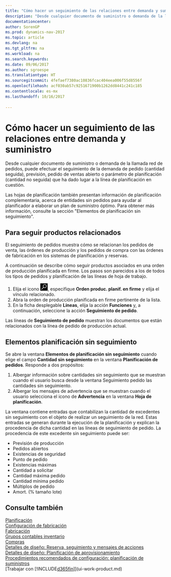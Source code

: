 ```yaml
---
title: "Cómo hacer un seguimiento de las relaciones entre demanda y suministro"
description: "Desde cualquier documento de suministro o demanda de la llamada red de pedidos, puede efectuar el seguimiento de la demanda de pedido (cantidad seguida), previsión, pedido de ventas abierto o parámetro de planificación (cantidad no seguida) que ha dado lugar a la línea de planificación en cuestión."
documentationcenter: 
author: SorenGP
ms.prod: dynamics-nav-2017
ms.topic: article
ms.devlang: na
ms.tgt_pltfrm: na
ms.workload: na
ms.search.keywords: 
ms.date: 09/06/2017
ms.author: sgroespe
ms.translationtype: HT
ms.sourcegitcommit: 4fefaef7380ac10836fcac404eea006f55d8556f
ms.openlocfilehash: acf030ab57c9251671900b1262dd8441c241c185
ms.contentlocale: es-mx
ms.lasthandoff: 10/16/2017

---
```

# <a name="how-to-track-relations-between-demand-and-supply"></a>Cómo hacer un seguimiento de las relaciones entre demanda y suministro
Desde cualquier documento de suministro o demanda de la llamada red de pedidos, puede efectuar el seguimiento de la demanda de pedido (cantidad seguida), previsión, pedido de ventas abierto o parámetro de planificación (cantidad no seguida) que ha dado lugar a la línea de planificación en cuestión.

Las hojas de planificación también presentan información de planificación complementaria, acerca de entidades sin pedidos para ayudar al planificador a elaborar un plan de suministro óptimo. Para obtener más información, consulte la sección "Elementos de planificación sin seguimiento".

## <a name="to-track-linked-items"></a>Para seguir productos relacionados
El seguimiento de pedidos muestra cómo se relacionan los pedidos de venta, las órdenes de producción y los pedidos de compra con las órdenes de fabricación en los sistemas de planificación y reservas.

A continuación se describe cómo seguir productos asociados en una orden de producción planificada en firme. Los pasos son parecidos a los de todos los tipos de pedidos y planificación de las líneas de hoja de trabajo.

1. Elija el icono ![Buscar página o informe](media/ui-search/search_small.png "icono Buscar página o informe"), especifique **Orden produc. planif. en firme** y elija el vínculo relacionado.
2. Abra la orden de producción planificada en firme pertinente de la lista.
3. En la ficha desplegable **Líneas**, elija la acción **Funciones** y, a continuación, seleccione la acción **Seguimiento de pedido**.

Las líneas de **Seguimiento de pedido** muestran los documentos que están relacionados con la línea de pedido de producción actual.

## <a name="untracked-planning-elements"></a>Elementos planificación sin seguimiento
Se abre la ventana **Elementos de planificación sin seguimiento** cuando elige el campo **Cantidad sin seguimiento** en la ventana **Planificación de pedidos**. Responde a dos propósitos:

1. Albergar información sobre cantidades sin seguimiento que se muestran cuando el usuario busca desde la ventana Seguimiento pedido las cantidades sin seguimiento.
2. Albergar los mensajes de advertencia que se muestran cuando el usuario selecciona el icono de **Advertencia** en la ventana **Hoja de planificación**.

La ventana contiene entradas que contabilizan la cantidad de excedentes sin seguimiento con el objeto de realizar un seguimiento de la red. Estas entradas se generan durante la ejecución de la planificación y explican la procedencia de dicha cantidad en las líneas de seguimiento de pedido. La procedencia de este excedente sin seguimiento puede ser:

- Previsión de producción
- Pedidos abiertos
- Existencias de seguridad
- Punto de pedido
- Existencias máximas
- Cantidad a solicitar
- Cantidad máxima pedido
- Cantidad mínima pedido
- Múltiplos de pedido
- Amort. (% tamaño lote)

## <a name="see-also"></a>Consulte también  
[Planificación](production-planning.md)   
[Configuración de fabricación](production-configure-production-processes.md)  
[Fabricación](production-manage-manufacturing.md)    
[Grupos contables inventario](inventory-manage-inventory.md)  
[Compras](purchasing-manage-purchasing.md)  
[Detalles de diseño: Reserva, seguimiento y mensajes de acciones](design-details-reservation-order-tracking-and-action-messaging.md)  
[Detalles de diseño: Planificación de aprovisionamiento](design-details-supply-planning.md)   
[Procedimientos recomendados de configuración: planificación de suministros](setup-best-practices-supply-planning.md)  
[Trabajar con [!INCLUDE[d365fin](includes/d365fin_md.md)]](ui-work-product.md)

